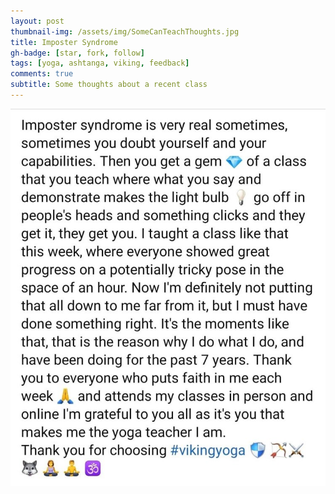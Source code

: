 ```yaml
---
layout: post
thumbnail-img: /assets/img/SomeCanTeachThoughts.jpg
title: Imposter Syndrome
gh-badge: [star, fork, follow]
tags: [yoga, ashtanga, viking, feedback]
comments: true
subtitle: Some thoughts about a recent class
---
```


<img title="June 2022" alt="" src="/assets/img/SomeCanTeachThoughts.jpg">
